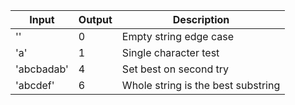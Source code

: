 | Input      | Output | Description                        |
|------------|--------|------------------------------------|
| ''         | 0      | Empty string edge case             |
| 'a'        | 1      | Single character test              |
| 'abcbadab' | 4      | Set best on second try             |
| 'abcdef'   | 6      | Whole string is the best substring |
